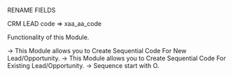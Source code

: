 RENAME FIELDS

CRM LEAD
code           => xaa_aa_code


Functionality of this Module.

-> This Module allows you to Create Sequential Code For New Lead/Opportunity.
-> This Module allows you to Create Sequential Code For Existing Lead/Opportunity.
-> Sequence start with O.